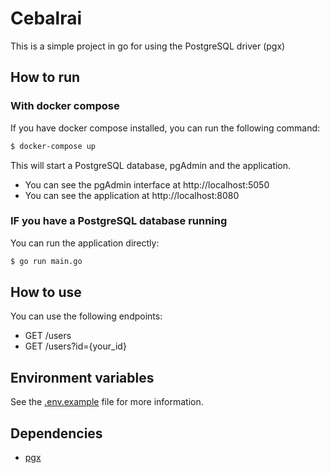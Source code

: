 # Cebalrai

This is a simple project in go for using the PostgreSQL driver (pgx)

## How to run

### With docker compose

If you have docker compose installed, you can run the following command:

```bash
$ docker-compose up
```

This will start a PostgreSQL database, pgAdmin and the application.

- You can see the pgAdmin interface at http://localhost:5050
- You can see the application at http://localhost:8080

### IF you have a PostgreSQL database running

You can run the application directly:

```bash
$ go run main.go
```

## How to use

You can use the following endpoints:

- GET /users
- GET /users?id={your_id}

## Environment variables

See the [.env.example](.env.example) file for more information.

## Dependencies

- [pgx](https://pkg.go.dev/github.com/jackc/pgx/v5)

